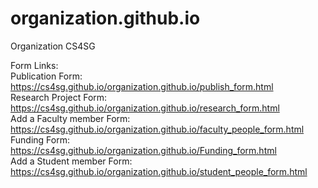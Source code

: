 # organization.github.io
Organization CS4SG

Form Links:
<br />
Publication Form: https://cs4sg.github.io/organization.github.io/publish_form.html <br />
Research Project Form: https://cs4sg.github.io/organization.github.io/research_form.html <br />
Add a Faculty member Form: https://cs4sg.github.io/organization.github.io/faculty_people_form.html<br />
Funding Form: https://cs4sg.github.io/organization.github.io/Funding_form.html<br />
Add a Student member Form: https://cs4sg.github.io/organization.github.io/student_people_form.html<br />
